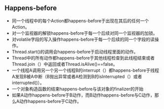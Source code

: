 
## Happens-before

* 同一个线程中的每个Action都happens-before于出现在其后的任何一个Action。
* 对一个监视器的解锁happens-before于每一个后续对同一个监视器的加锁。
* 对volatile字段的写入操作happens-before于每一个后续的同一个字段的读操作。
* Thread.start()的调用会happens-before于启动线程里面的动作。
* Thread中的所有动作都happens-before于其他线程检查到此线程结束或者Thread.join（）中返回或者Thread.isAlive()==false。
* 一个线程A调用另一个另一个线程B的interrupt（）都happens-before于线程A发现B被A中断（B抛出异常或者A检测到B的isInterrupted（）或者interrupted()）。
* 一个对象构造函数的结束happens-before与该对象的finalizer的开始
* 如果A动作happens-before于B动作，而B动作happens-before与C动作，那么A动作happens-before于C动作。